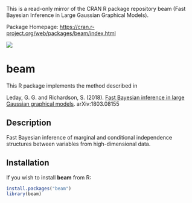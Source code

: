 This is a read-only mirror of the CRAN R package repository beam (Fast Bayesian Inference in Large Gaussian Graphical Models). 

Package Homepage: https://cran.r-project.org/web/packages/beam/index.html

[![](https://cranlogs.r-pkg.org/badges/beam)](https://cran.r-project.org/package=beam)

# beam

This R package implements the method described in

Leday, G. G. and Richardson, S. (2018). [Fast Bayesian inference in large Gaussian graphical models](https://arxiv.org/abs/1803.08155). arXiv:1803.08155

## Description

Fast Bayesian inference of marginal and conditional independence structures between variables from high-dimensional data.

## Installation

If you wish to install **beam** from R:

```R
install.packages("beam")
library(beam)
```